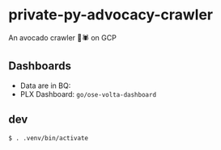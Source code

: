 # private-py-advocacy-crawler

An avocado crawler  🥑🕷️ on GCP


## Dashboards

* Data are in BQ:
* PLX Dashboard: `go/ose-volta-dashboard`


## dev

```
$ . .venv/bin/activate
```
